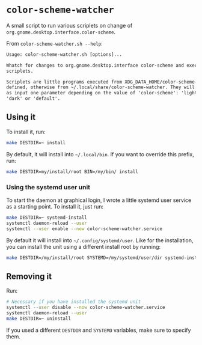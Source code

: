 # `color-scheme-watcher`

A small script to run various scriplets on change of
`org.gnome.desktop.interface.color-scheme`.

From `color-scheme-watcher.sh --help`:

```txt
Usage: color-scheme-watcher.sh [options]...

Whatch for changes to org.gnome.desktop.interface color-scheme and execute
scriplets.

Scriplets are little programs executed from XDG_DATA_HOME/color-scheme-watcher if
defined, otherwise from ~/.local/share/color-scheme-watcher. They will receive
as input one parameter depending on the value of 'color-scheme': 'light',
'dark' or 'default'.
```

## Using it

To install it, run:

```sh
make DESTDIR=~ install
```

By default, it will install into `~/.local/bin`. If you want to override this
prefix, run:

```sh
make DESTDIR=my/install/root BIN=/my/bin/ install
```


### Using the systemd user unit

To start the daemon at graphical login, I wrote a little systemd user service as
a starting point. To install it, just run:

```sh
make DESTDIR=~ systemd-install
systemctl daemon-reload --user
systemctl --user enable --now color-scheme-watcher.service
```

By default it will install into `~/.config/systemd/user`. Like for the
installation, you can install the unit using a different install root by running:

```sh
make DESTDIR=/my/install/root SYSTEMD=/my/systemd/user/dir systemd-install
```

## Removing it

Run:

```sh
# Necessary if you have installed the systemd unit
systemctl --user disable --now color-scheme-watcher.service
systemctl daemon-reload --user
make DESTDIR=~ uninstall
```

If you used a different `DESTDIR` and `SYSTEMD` variables, make sure to specify
them.
